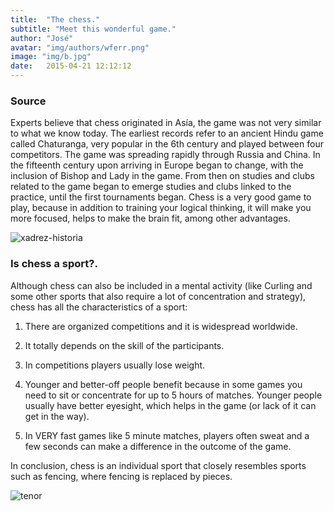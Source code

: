 ```yaml
---
title:  "The chess."
subtitle: "Meet this wonderful game."
author: "José"
avatar: "img/authors/wferr.png"
image: "img/b.jpg"
date:   2015-04-21 12:12:12
---
```


### Source
Experts believe that chess originated in Asía, the game was not very similar to what we know today. The earliest records refer to an ancient Hindu game called Chaturanga, very popular in the 6th century and played between four competitors.
The game was spreading rapidly through Russia and China. In the fifteenth century upon arriving in Europe began to change, with the inclusion of Bishop and Lady in the game.
From then on studies and clubs related to the game began to emerge studies and clubs linked to the practice, until the first tournaments began.
Chess is a very good game to play, because in addition to training your logical thinking, it will make you more focused, helps to make the brain fit, among other advantages.

![xadrez-historia](https://user-images.githubusercontent.com/53841150/62822103-39550c00-bb55-11e9-9c15-1f8a62c88426.jpg)


### Is chess a sport?.
Although chess can also be included in a mental activity (like Curling and some other sports that also require a lot of concentration and strategy), chess has all the characteristics of a sport:

1) There are organized competitions and it is widespread worldwide.

2) It totally depends on the skill of the participants.

3) In competitions players usually lose weight.

4) Younger and better-off people benefit because in some games you need to sit or concentrate for up to 5 hours of matches. Younger people usually have better eyesight, which helps in the game (or lack of it can get in the way).

5) In VERY fast games like 5 minute matches, players often sweat and a few seconds can make a difference in the outcome of the game.

In conclusion, chess is an individual sport that closely resembles sports such as fencing, where fencing is replaced by pieces.


![tenor](https://user-images.githubusercontent.com/53841150/63096223-ba404900-bf43-11e9-9d72-8adf20fd27ab.gif)
